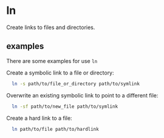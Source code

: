 # ln

Create links to files and directories.

## examples

There are some examples for use `ln`

Create a symbolic link to a file or directory:

```bash
  ln -s path/to/file_or_directory path/to/symlink
```

Overwrite an existing symbolic link to point to a different file:

```bash
  ln -sf path/to/new_file path/to/symlink
```

Create a hard link to a file:

```bash
  ln path/to/file path/to/hardlink
```
